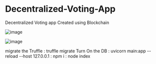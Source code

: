 # Decentralized-Voting-App

Decentralized Voting app Created using Blockchain 

![image](https://github.com/user-attachments/assets/d4fb6a1b-9954-4b67-a47d-d21d7218b64f)

![image](https://github.com/user-attachments/assets/4f37e4d5-8792-49ad-b811-a9f0fd01723b)

migrate the Truffle :   truffle migrate
Turn On the DB :  uvicorn main:app --reload --host 127.0.0.1
: npm i 
: node index
